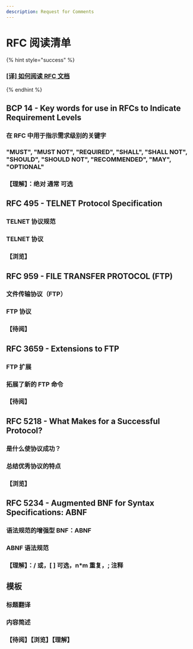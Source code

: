 ```yaml
---
description: Request for Comments
---
```


# RFC 阅读清单

{% hint style="success" %}
### [**\[译\] 如何阅读 RFC 文档**](https://juejin.cn/post/6844903716051484679)
{% endhint %}

## BCP 14 - Key words for use in RFCs to Indicate Requirement Levels

### 在 RFC 中用于指示需求级别的关键字

### "MUST", "MUST NOT", "REQUIRED", "SHALL", "SHALL NOT", "SHOULD", "SHOULD NOT", "RECOMMENDED", "MAY", "OPTIONAL"

### 【理解】：绝对 通常 可选

## RFC 495 - TELNET Protocol Specification

### TELNET 协议规范

### TELNET 协议

### 【浏览】

## RFC 959 - FILE TRANSFER PROTOCOL (FTP)

### 文件传输协议（FTP）

### FTP 协议

### 【待阅】

## RFC 3659 - Extensions to FTP

### FTP 扩展

### 拓展了新的 FTP 命令

### 【待阅】

## RFC 5218 - What Makes for a Successful Protocol?

### 是什么使协议成功？

### 总结优秀协议的特点

### 【浏览】

## RFC 5234 - Augmented BNF for Syntax Specifications: ABNF

### 语法规范的增强型 BNF：ABNF

### ABNF 语法规范

### 【理解】：/ 或，\[ ] 可选，n\*m 重复，; 注释

## 模板

### 标题翻译

### 内容简述

### 【待阅】【浏览】【理解】
